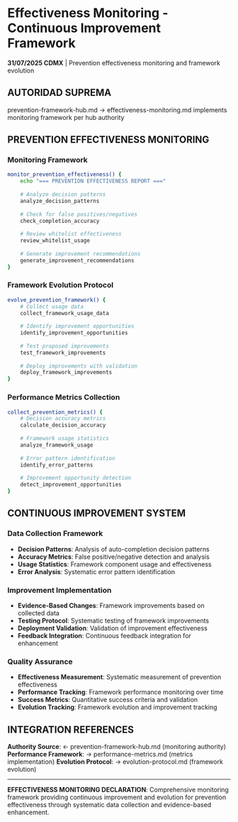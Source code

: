 # Effectiveness Monitoring - Continuous Improvement Framework

**31/07/2025 CDMX** | Prevention effectiveness monitoring and framework evolution

## AUTORIDAD SUPREMA
prevention-framework-hub.md → effectiveness-monitoring.md implements monitoring framework per hub authority

## PREVENTION EFFECTIVENESS MONITORING

### **Monitoring Framework**
```bash
monitor_prevention_effectiveness() {
    echo "=== PREVENTION EFFECTIVENESS REPORT ==="
    
    # Analyze decision patterns
    analyze_decision_patterns
    
    # Check for false positives/negatives
    check_completion_accuracy
    
    # Review whitelist effectiveness
    review_whitelist_usage
    
    # Generate improvement recommendations
    generate_improvement_recommendations
}
```

### **Framework Evolution Protocol**
```bash
evolve_prevention_framework() {
    # Collect usage data
    collect_framework_usage_data
    
    # Identify improvement opportunities
    identify_improvement_opportunities
    
    # Test proposed improvements
    test_framework_improvements
    
    # Deploy improvements with validation
    deploy_framework_improvements
}
```

### **Performance Metrics Collection**
```bash
collect_prevention_metrics() {
    # Decision accuracy metrics
    calculate_decision_accuracy
    
    # Framework usage statistics
    analyze_framework_usage
    
    # Error pattern identification
    identify_error_patterns
    
    # Improvement opportunity detection
    detect_improvement_opportunities
}
```

## CONTINUOUS IMPROVEMENT SYSTEM

### **Data Collection Framework**
- **Decision Patterns**: Analysis of auto-completion decision patterns
- **Accuracy Metrics**: False positive/negative detection and analysis
- **Usage Statistics**: Framework component usage and effectiveness
- **Error Analysis**: Systematic error pattern identification

### **Improvement Implementation**
- **Evidence-Based Changes**: Framework improvements based on collected data
- **Testing Protocol**: Systematic testing of framework improvements
- **Deployment Validation**: Validation of improvement effectiveness
- **Feedback Integration**: Continuous feedback integration for enhancement

### **Quality Assurance**
- **Effectiveness Measurement**: Systematic measurement of prevention effectiveness
- **Performance Tracking**: Framework performance monitoring over time
- **Success Metrics**: Quantitative success criteria and validation
- **Evolution Tracking**: Framework evolution and improvement tracking

## INTEGRATION REFERENCES
**Authority Source**: ← prevention-framework-hub.md (monitoring authority)
**Performance Framework**: → performance-metrics.md (metrics implementation)
**Evolution Protocol**: → evolution-protocol.md (framework evolution)

---
**EFFECTIVENESS MONITORING DECLARATION**: Comprehensive monitoring framework providing continuous improvement and evolution for prevention effectiveness through systematic data collection and evidence-based enhancement.